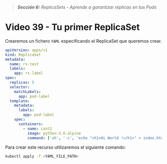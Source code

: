 > _**Sección 6:** ReplicaSets - Aprende a garantizar réplicas en tus Pods_

# Video 39 - Tu primer ReplicaSet

Crearemos un fichero `YAML` especificando el ReplicaSet que queremos crear.

```yaml
apiVersion: apps/v1
kind: ReplicaSet
metadata:
  name: rs-test
  labels:
    app: rs-label
spec:
  replicas: 5
  selector:
    matchLabels:
      app: pod-label
  template:
    metadata:
      labels:
        app: pod-label
    spec:
      containers:
        - name: cont2
          image: python:3.6-alpine
          command: ['sh', '-c', 'echo "<h1>Hi World !</h1>" > index.html && python -m http.server 8080']   
```

Para crear este recurso utilizaremos el siguiente comando:

```bash
kubectl apply -f <YAML_FILE_PATH>
```